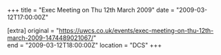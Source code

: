 +++
title = "Exec Meeting on Thu 12th March 2009"
date = "2009-03-12T17:00:00Z"

[extra]
original = "https://uwcs.co.uk/events/exec-meeting-on-thu-12th-march-2009-1474489021067/"    
end = "2009-03-12T18:00:00Z"
location = "DCS"
+++



